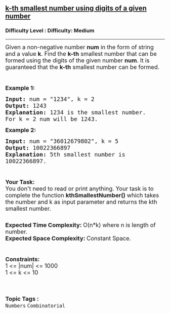 <h2><a href="https://www.geeksforgeeks.org/problems/get-the-kth-smallest-number-using-the-digits-of-the-given-number5440/1?page=18&difficulty=Medium&status=unsolved,attempted&sortBy=accuracy">k-th smallest number using digits of a given number</a></h2><h3>Difficulty Level : Difficulty: Medium</h3><hr><div class="problems_problem_content__Xm_eO"><p><span style="font-size:18px">Given a non-negative number&nbsp;<strong>num</strong> in the form of string and a value&nbsp;<strong>k</strong>. Find the&nbsp;<strong>k-th</strong>&nbsp;smallest number that can be formed using the digits of the given number&nbsp;<strong>num</strong>. It is guaranteed that the&nbsp;<strong>k-th</strong>&nbsp;smallest number can be formed. </span></p>

<p>&nbsp;</p>

<p><span style="font-size:18px"><strong>Example 1:</strong></span></p>

<pre><span style="font-size:18px"><strong>Input: </strong>num = "1234", k = 2
<strong>Output: </strong>1243
<strong>Explanation: </strong>1234 is the smallest number.
For k = 2 num will be 1243.</span>
</pre>

<p><span style="font-size:18px"><strong>Example 2:</strong></span></p>

<pre><span style="font-size:18px"><strong>Input: </strong>num = "36012679802", k = 5
<strong>Output: </strong>10022366897
<strong>Explanation: </strong>5th smallest number is 
10022366897.</span>
</pre>

<p>&nbsp;</p>

<p><span style="font-size:18px"><strong>Your Task:</strong><br>
You don't need to read or print anything. Your task is to complete the function&nbsp;<strong>kthSmallestNumber()</strong>&nbsp;which takes the number and k as input parameter and returns the kth smallest number.</span><br>
&nbsp;</p>

<p><span style="font-size:18px"><strong>Expected Time Complexity:&nbsp;</strong>O(n*k) where n is length of number.<br>
<strong>Expected Space Complexity:&nbsp;</strong>Constant Space.</span></p>

<p>&nbsp;</p>

<p><span style="font-size:18px"><strong>Constraints:</strong><br>
1 &lt;= |num| &lt;= 1000<br>
1 &lt;= k &lt;= 10</span><br>
&nbsp;</p>
</div><br><p><span style=font-size:18px><strong>Topic Tags : </strong><br><code>Numbers</code>&nbsp;<code>Combinatorial</code>&nbsp;